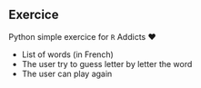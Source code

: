 ## Exercice

Python simple exercice for `R` Addicts ❤️

- List of words (in French)
- The user try to guess letter by letter the word
- The user can play again
